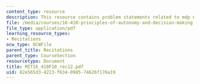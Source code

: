 ```yaml
---
content_type: resource
description: This resource contains problem statements related to mdp navigation.
file: /media/courses/16-410-principles-of-autonomy-and-decision-making-fall-2010/82e565d34223f634098574626f176a19_MIT16_410F10_rec12.pdf
file_type: application/pdf
learning_resource_types:
- Recitations
ocw_type: OCWFile
parent_title: Recitations
parent_type: CourseSection
resourcetype: Document
title: MIT16_410F10_rec12.pdf
uid: 82e565d3-4223-f634-0985-74626f176a19
---
```

